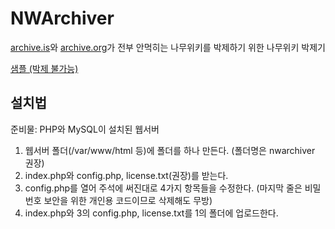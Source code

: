 # NWArchiver
[archive.is](https://archive.is)와 [archive.org](https://archive.org)가 전부 안먹히는 나무위키를 박제하기 위한 나무위키 박제기

[샘플 (박제 불가능)](https://인간.kr/nwarchiver)

설치법
-----
준비물: PHP와 MySQL이 설치된 웹서버
1. 웹서버 폴더(/var/www/html 등)에 폴더를 하나 만든다. (폴더명은 nwarchiver 권장)
2. index.php와 config.php, license.txt(권장)를 받는다.
3. config.php를 열어 주석에 써진대로 4가지 항목들을 수정한다. (마지막 줄은 비밀번호 보안을 위한 개인용 코드이므로 삭제해도 무방)
4. index.php와 3의 config.php, license.txt를 1의 폴더에 업로드한다.
